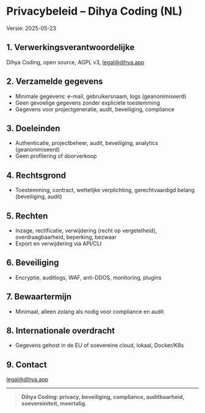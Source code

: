 # Privacybeleid – Dihya Coding (NL)

Versie: 2025-05-23

## 1. Verwerkingsverantwoordelijke
Dihya Coding, open source, AGPL v3, legal@dihya.app

## 2. Verzamelde gegevens
- Minimale gegevens: e-mail, gebruikersnaam, logs (geanonimiseerd)
- Geen gevoelige gegevens zonder expliciete toestemming
- Gegevens voor projectgeneratie, audit, beveiliging, compliance

## 3. Doeleinden
- Authenticatie, projectbeheer, audit, beveiliging, analytics (geanonimiseerd)
- Geen profilering of doorverkoop

## 4. Rechtsgrond
- Toestemming, contract, wettelijke verplichting, gerechtvaardigd belang (beveiliging, audit)

## 5. Rechten
- Inzage, rectificatie, verwijdering (recht op vergetelheid), overdraagbaarheid, beperking, bezwaar
- Export en verwijdering via API/CLI

## 6. Beveiliging
- Encryptie, auditlogs, WAF, anti-DDOS, monitoring, plugins

## 7. Bewaartermijn
- Minimaal, alleen zolang als nodig voor compliance en audit

## 8. Internationale overdracht
- Gegevens gehost in de EU of soevereine cloud, lokaal, Docker/K8s

## 9. Contact
legal@dihya.app

---

> **Dihya Coding: privacy, beveiliging, compliance, auditbaarheid, soevereiniteit, meertalig.**
